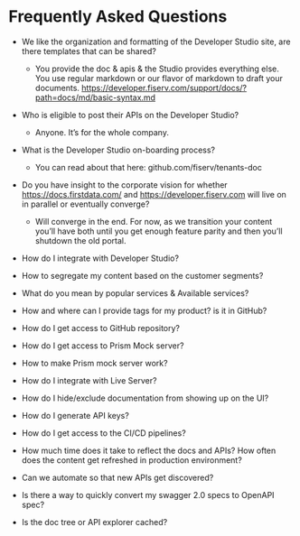 # Frequently Asked Questions

* We like the organization and formatting of the Developer Studio site, are there templates that can be shared?
  * You provide the doc & apis & the Studio provides everything else.  You use regular markdown or our flavor of markdown to draft your documents. https://developer.fiserv.com/support/docs/?path=docs/md/basic-syntax.md

* Who is eligible to post their APIs on the Developer Studio?
  * Anyone.  It’s for the whole company.

* What is the Developer Studio on-boarding process?
  * You can read about that here: github.com/fiserv/tenants-doc

* Do you have insight to the corporate vision for whether https://docs.firstdata.com/ and https://developer.fiserv.com will live on in parallel or eventually converge?
  * Will converge in the end.  For now, as we transition your content you’ll have both until you get enough feature parity and then you’ll shutdown the old portal.

* How do I integrate with Developer Studio?
* How to segregate my content based on the customer segments?
* What do you mean by popular services & Available services?
* How and where can I provide tags for my product? is it in GitHub?
* How do I get access to GitHub repository?
* How do I get access to Prism Mock server?
* How to make Prism mock server work?
* How do I integrate with Live Server?
* How do I hide/exclude documentation from showing up on the UI?
* How do I generate API keys?
* How do I get access to the CI/CD pipelines?
* How much time does it take to reflect the docs and APIs? How often does the content get refreshed in production environment?
* Can we automate so that new APIs get discovered?
* Is there a way to quickly convert my swagger 2.0 specs to OpenAPI spec?
* Is the doc tree or API explorer cached? 
